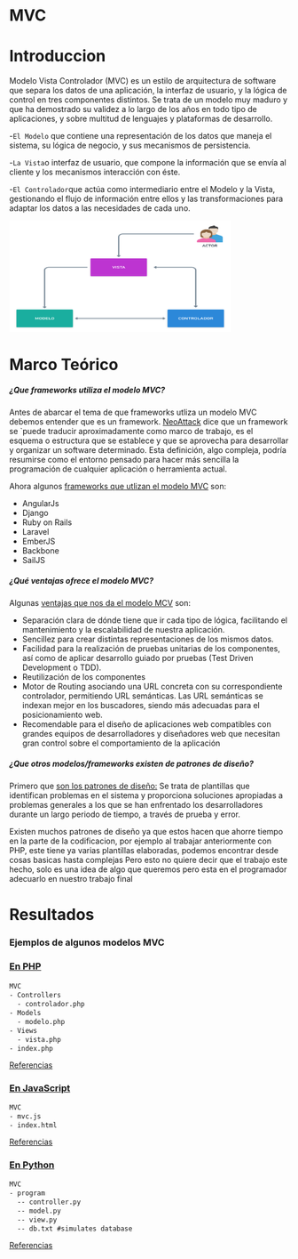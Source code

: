 # MVC

# Introduccion

Modelo Vista Controlador (MVC) es un estilo de arquitectura de software que separa los datos de una aplicación, la interfaz de usuario, y la lógica de control en tres componentes distintos. Se trata de un modelo muy maduro y que ha demostrado su validez a lo largo de los años en todo tipo de aplicaciones, y sobre multitud de lenguajes y plataformas de desarrollo.

-`El Modelo` que contiene una representación de los datos que maneja el sistema, su lógica de negocio, y sus mecanismos de persistencia.

-`La Vista`o interfaz de usuario, que compone la información que se envía al cliente y los mecanismos interacción con éste.

-`El Controlador`que actúa como intermediario entre el Modelo y la Vista, gestionando el flujo de información entre ellos y las transformaciones para adaptar los datos a las necesidades de cada uno.

<img height="200" width="400" src="Vista.png"> 

# Marco Teórico

##### ¿Que frameworks utiliza el modelo MVC?

Antes de abarcar el tema de que frameworks utliza un modelo MVC debemos entender que es un framework. [NeoAttack](https://neoattack.com/neowiki/framework/) dice que un framework se `puede traducir aproximadamente como marco de trabajo, es el esquema o estructura que se establece y que se aprovecha para desarrollar y organizar un software determinado. Esta definición, algo compleja, podría resumirse como el entorno pensado para hacer más sencilla la programación de cualquier aplicación o herramienta actual.

Ahora algunos [frameworks que utlizan el modelo MVC](https://codigofacilito.com/articulos/mvc-model-view-controller-explicado) son:
* AngularJs
* Django
* Ruby on Rails
* Laravel
* EmberJS
* Backbone
* SailJS

##### ¿Qué ventajas ofrece el modelo MVC?

Algunas [ventajas que nos da el modelo MCV](https://marketiweb.com/empresa/blog/item/114-que-es-la-arquitectura-mvc-y-cuales-son-sus-ventajas#:~:text=Entre%20las%20principales%20ventajas%20que,representaciones%20de%20los%20mismos%20datos.) son:

* Separación clara de dónde tiene que ir cada tipo de lógica, facilitando el mantenimiento y la escalabilidad de nuestra aplicación.
* Sencillez para crear distintas representaciones de los mismos datos.
* Facilidad para la realización de pruebas unitarias de los componentes, así como de aplicar desarrollo guiado por pruebas (Test Driven Development o TDD).
* Reutilización de los componentes
* Motor de Routing asociando una URL concreta con su correspondiente controlador, permitiendo URL semánticas. Las URL semánticas se indexan mejor en los buscadores, siendo más adecuadas para el posicionamiento web.
* Recomendable para el diseño de aplicaciones web compatibles con grandes equipos de desarrolladores y diseñadores web que necesitan gran control sobre el comportamiento de la aplicación

##### ¿Que otros modelos/frameworks existen de patrones de diseño?

Primero que [son los patrones de diseño:](https://profile.es/blog/patrones-de-diseno-de-software/) Se trata de plantillas que identifican problemas en el sistema y proporciona soluciones apropiadas a problemas generales a los que se han enfrentado los desarrolladores durante un largo periodo de tiempo, a través de prueba y error.

Existen muchos patrones de diseño ya que estos hacen que ahorre tiempo en la parte de la codificacion, por ejemplo al trabajar anteriormente con PHP, este tiene ya varias plantillas elaboradas, podemos encontrar desde cosas basicas hasta complejas
Pero esto no quiere decir que el trabajo este hecho, solo es una idea de algo que queremos pero esta en el programador adecuarlo en nuestro trabajo final

# Resultados

### Ejemplos de algunos modelos MVC

### [En PHP](https://github.com/290119ali/TECNM/tree/master/MVC-1/PHP%20MVC)
    MVC
    - Controllers
      - controlador.php
    - Models
      - modelo.php
    - Views
      - vista.php
    - index.php
[Referencias](https://www.adaweb.es/modelo-vista-controlador-mvc-php/)

### [En JavaScript]()

    MVC
    - mvc.js
    - index.html

[Referencias](https://www.natapuntes.es/patron-mvc-en-vanilla-javascript/)



### [En Python]()

    MVC
    - program
      -- controller.py 
      -- model.py 
      -- view.py 
      -- db.txt #simulates database 
  
[Referencias](https://stackoverrun.com/es/q/10485735)











